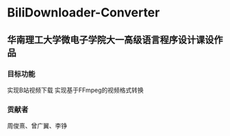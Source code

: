 # BiliDownloader-Converter
## 华南理工大学微电子学院大一高级语言程序设计课设作品
### 目标功能
实现B站视频下载
实现基于FFmpeg的视频格式转换
### 贡献者
周俊熹、曾广翼、李铮
